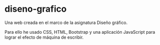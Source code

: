 # diseno-grafico
Una web creada en el marco de la asignatura Diseño gráfico.

Para ello he usado CSS, HTML, Bootstrap y una aplicación JavaScript para lograr el efecto de máquina de escribir.
